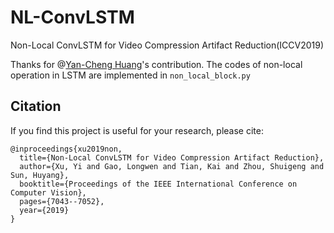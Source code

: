# NL-ConvLSTM
Non-Local ConvLSTM for Video Compression Artifact Reduction(ICCV2019)


Thanks for @[Yan-Cheng Huang](https://github.com/ding3820)'s contribution. 
The codes of non-local operation in LSTM are implemented in ``non_local_block.py``



## Citation
If you find this project is useful for your research, please cite:
```
@inproceedings{xu2019non,
  title={Non-Local ConvLSTM for Video Compression Artifact Reduction},
  author={Xu, Yi and Gao, Longwen and Tian, Kai and Zhou, Shuigeng and Sun, Huyang},
  booktitle={Proceedings of the IEEE International Conference on Computer Vision},
  pages={7043--7052},
  year={2019}
}
```
